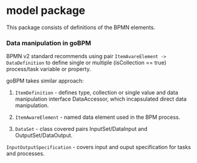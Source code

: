 # model package

This package consists of definitions of the BPMN elements.

### Data manipulation in goBPM

BPMN v2 standard recommends using pair `ItemAvareElement -> DataDefinition` to 
define single or multiple (isCollection == true) process/task variable or property.

goBPM takes similar approach:
  1. `ItemDefinition` - defines type, collection or single value and data manipulation
  interface DataAccessor, which incapsulated direct data manipulation.

  2. `ItemAwareElement` - named data element used in the BPM process.

  3. `DataSet` - class covered pairs InputSet/DataInput and OutputSet/DataOutput.

`InputOutputSpecification` - covers input and ouput specification for tasks and processes.
